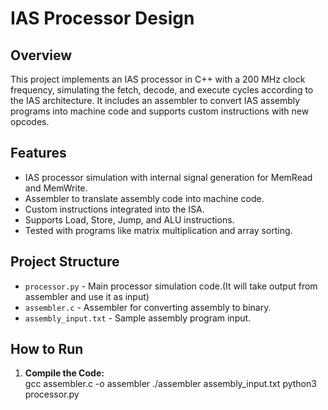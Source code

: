 # IAS Processor Design

## Overview
This project implements an IAS processor in C++ with a 200 MHz clock frequency, simulating the fetch, decode, and execute cycles according to the IAS architecture. It includes an assembler to convert IAS assembly programs into machine code and supports custom instructions with new opcodes.

## Features
- IAS processor simulation with internal signal generation for MemRead and MemWrite.
- Assembler to translate assembly code into machine code.
- Custom instructions integrated into the ISA.
- Supports Load, Store, Jump, and ALU instructions.
- Tested with programs like matrix multiplication and array sorting.

## Project Structure
- `processor.py` - Main processor simulation code.(It will take output from assembler and use it as input)
- `assembler.c` - Assembler for converting assembly to binary.
- `assembly_input.txt` - Sample assembly program input.

## How to Run
1. **Compile the Code:**  
   gcc assembler.c -o assembler
   ./assembler assembly_input.txt
   python3 processor.py 

